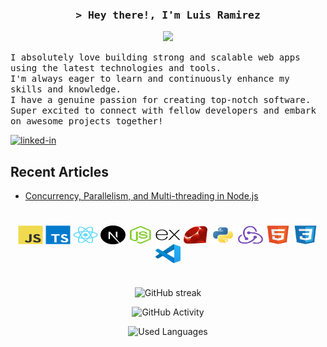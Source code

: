 <h3 align="center">
  <samp>&gt; Hey there!, I'm <b>Luis Ramirez</b></samp>
</h3>
<p align="center">
  <img src="https://readme-typing-svg.demolab.com?font=Fira+Code&size=14&pause=1000&color=fca311&center=true&vCenter=true&repeat=false&width=500&lines=I'm+a+full+stack+software+engineer+based+on+Brazil" />
</p>

<p>
  <samp>
    I absolutely love building strong and scalable web apps using the latest technologies and tools.<br />
    I'm always eager to learn and continuously enhance my skills and knowledge.<br />
    I have a genuine passion for creating top-notch software. <br />
    Super excited to connect with fellow developers and embark on awesome projects together!
   </samp> <br />
</p>
<p>
   <a href="https://linkedin.com/in/luismramirezr" target="_blank">
    <img src="https://img.shields.io/badge/LinkedIn-0077B5?style=for-the-badge&logo=linkedin&logoColor=white" alt="linked-in"/>
  </a>
</p>

<p>
  <h2>Recent Articles</h2>
  <ul>
    <li>
      <a href="https://gist.github.com/luismramirezr/361700f399cda6efa770261b36870509">Concurrency, Parallelism, and Multi-threading in Node.js</a>
      </a>
    </li>
  </ul>
</p>

#

<p align="center" style="display: inline_block">
  <img align="center" alt="Js" height="30" width="40" src="https://raw.githubusercontent.com/devicons/devicon/master/icons/javascript/javascript-original.svg">
  <img align="center" alt="Ts" height="30" width="40" src="https://raw.githubusercontent.com/devicons/devicon/master/icons/typescript/typescript-original.svg">
  <img align="center" alt="React" height="30" width="40" src="https://raw.githubusercontent.com/devicons/devicon/master/icons/react/react-original.svg">
  <img align="center" alt="NextJS" height="30" width="40" src="https://raw.githubusercontent.com/devicons/devicon/master/icons/nextjs/nextjs-original.svg">
  <img align="center" alt="Node" height="30" width="40" src="https://raw.githubusercontent.com/devicons/devicon/master/icons/nodejs/nodejs-original.svg">
  <img align="center" alt="ExpressJS" height="30" width="40" src="https://raw.githubusercontent.com/devicons/devicon/master/icons/express/express-original.svg">
  <img align="center" alt="Ruby" height="30" width="40" src="https://raw.githubusercontent.com/devicons/devicon/master/icons/ruby/ruby-original.svg">
  <img align="center" alt="Python" height="30" width="40" src="https://raw.githubusercontent.com/devicons/devicon/master/icons/python/python-original.svg">
  <img align="center" alt="Redux" height="30" width="40" src="https://raw.githubusercontent.com/devicons/devicon/master/icons/redux/redux-original.svg">
  <img align="center" alt="HTML" height="30" width="40" src="https://raw.githubusercontent.com/devicons/devicon/master/icons/html5/html5-original.svg">
  <img align="center" alt="CSS" height="30" width="40" src="https://raw.githubusercontent.com/devicons/devicon/master/icons/css3/css3-original.svg">
  <img align="center" alt="VSCode" height="30" width="40" src="https://raw.githubusercontent.com/devicons/devicon/master/icons/vscode/vscode-original.svg">
</p>

#

<p align="center">
    <img src="https://streak-stats.demolab.com?user=luismramirezr&theme=monokai-metallian&hide_border=true&date_format=M%20j%5B%2C%20Y%5D&mode=weekly" alt="GitHub streak"/>
</p>
<p align="center">
    <img src="https://github-readme-activity-graph.cyclic.app/graph?username=luismramirezr&custom_title=GitHub%20Activity&area=true&theme=monokai&bg_color=1F222E&hide_border=true&height=400" alt="GitHub Activity"/>
</p>
<p align="center">
  <img src="https://github-readme-stats.vercel.app/api/wakatime?username=luismramirezr&layout=compact&langs_count=6&custom_title=Most+used+languages" alt="Used Languages" />
</p>
